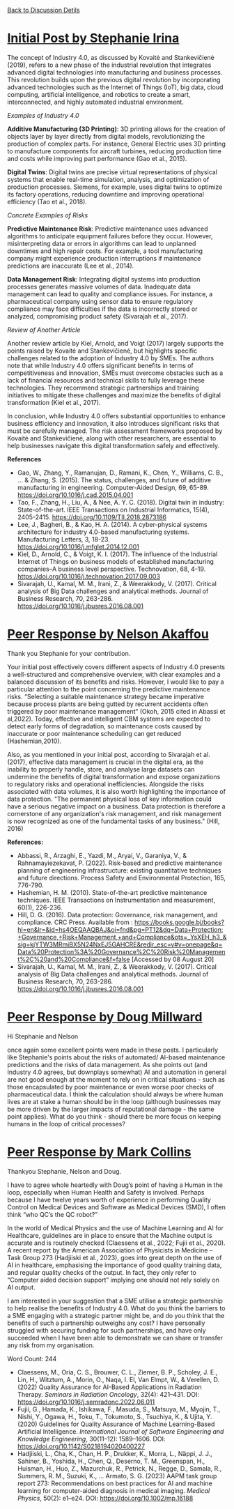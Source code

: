 [Back to Discussion Detils](../ColabDiscus1.md)

# [Initial Post by Stephanie Irina](https://www.my-course.co.uk/mod/forum/discuss.php?d=245846#p450698)
The concept of Industry 4.0, as discussed by Kovaitė and Stankevičienė (2019), refers to a new phase of the industrial revolution that integrates advanced digital technologies into manufacturing and business processes. This revolution builds upon the previous digital revolution by incorporating advanced technologies such as the Internet of Things (IoT), big data, cloud computing, artificial intelligence, and robotics to create a smart, interconnected, and highly automated industrial environment.

*Examples of Industry 4.0*

**Additive Manufacturing (3D Printing)**: 3D printing allows for the creation of objects layer by layer directly from digital models, revolutionizing the production of complex parts. For instance, General Electric uses 3D printing to manufacture components for aircraft turbines, reducing production time and costs while improving part performance (Gao et al., 2015).

**Digital Twins**: Digital twins are precise virtual representations of physical systems that enable real-time simulation, analysis, and optimization of production processes. Siemens, for example, uses digital twins to optimize its factory operations, reducing downtime and improving operational efficiency (Tao et al., 2018).

*Concrete Examples of Risks*

**Predictive Maintenance Risk**: Predictive maintenance uses advanced algorithms to anticipate equipment failures before they occur. However, misinterpreting data or errors in algorithms can lead to unplanned downtimes and high repair costs. For example, a tool manufacturing company might experience production interruptions if maintenance predictions are inaccurate (Lee et al., 2014).

**Data Management Risk**: Integrating digital systems into production processes generates massive volumes of data. Inadequate data management can lead to quality and compliance issues. For instance, a pharmaceutical company using sensor data to ensure regulatory compliance may face difficulties if the data is incorrectly stored or analyzed, compromising product safety (Sivarajah et al., 2017).

*Review of Another Article*

Another review article by Kiel, Arnold, and Voigt (2017) largely supports the points raised by Kovaitė and Stankevičienė, but highlights specific challenges related to the adoption of Industry 4.0 by SMEs. The authors note that while Industry 4.0 offers significant benefits in terms of competitiveness and innovation, SMEs must overcome obstacles such as a lack of financial resources and technical skills to fully leverage these technologies. They recommend strategic partnerships and training initiatives to mitigate these challenges and maximize the benefits of digital transformation (Kiel et al., 2017).

In conclusion, while Industry 4.0 offers substantial opportunities to enhance business efficiency and innovation, it also introduces significant risks that must be carefully managed. The risk assessment frameworks proposed by Kovaitė and Stankevičienė, along with other researchers, are essential to help businesses navigate this digital transformation safely and effectively.

**References**

- Gao, W., Zhang, Y., Ramanujan, D., Ramani, K., Chen, Y., Williams, C. B., ... & Zhang, S. (2015). The status, challenges, and future of additive manufacturing in engineering. Computer-Aided Design, 69, 65-89. https://doi.org/10.1016/j.cad.2015.04.001
- Tao, F., Zhang, H., Liu, A., & Nee, A. Y. C. (2018). Digital twin in industry: State-of-the-art. IEEE Transactions on Industrial Informatics, 15(4), 2405-2415. https://doi.org/10.1109/TII.2018.2873186
- Lee, J., Bagheri, B., & Kao, H. A. (2014). A cyber-physical systems architecture for industry 4.0-based manufacturing systems. Manufacturing Letters, 3, 18-23. https://doi.org/10.1016/j.mfglet.2014.12.001
- Kiel, D., Arnold, C., & Voigt, K. I. (2017). The influence of the Industrial Internet of Things on business models of established manufacturing companies–A business level perspective. Technovation, 68, 4-19. https://doi.org/10.1016/j.technovation.2017.09.003
- Sivarajah, U., Kamal, M. M., Irani, Z., & Weerakkody, V. (2017). Critical analysis of Big Data challenges and analytical methods. Journal of Business Research, 70, 263-286. https://doi.org/10.1016/j.jbusres.2016.08.001

# [Peer Response by Nelson Akaffou](https://www.my-course.co.uk/mod/forum/discuss.php?d=245846#p451829)

Thank you Stephanie for your contribution.

Your initial post effectively covers different aspects of Industry 4.0 presents a well-structured and comprehensive overview, with clear examples and a balanced discussion of its benefits and risks.
However, I would like to pay a particular attention to the point concerning the predictive maintenance risks. “Selecting a suitable maintenance strategy became imperative because process plants are being gutted by recurrent accidents often triggered by poor maintenance management” (Okoh, 2015 cited in Abassi et al,2022). Today, effective and intelligent CBM systems are expected to detect early forms of degradation, so maintenance costs caused by inaccurate or poor maintenance scheduling can get reduced (Hashemian,2010).

Also, as you mentioned in your initial post, according to Sivarajah et al. (2017), effective data management is crucial in the digital era, as the inability to properly handle, store, and analyse large datasets can undermine the benefits of digital transformation and expose organizations to regulatory risks and operational inefficiencies.
Alongside the risks associated with data volumes, it is also worth highlighting the importance of data protection. "The permanent physical loss of key information could have a serious negative impact on a business. Data protection is therefore a cornerstone of any organization's risk management, and risk management is now recognized as one of the fundamental tasks of any business." (Hill, 2016)

**References:**

- Abbassi, R., Arzaghi, E., Yazdi, M., Aryai, V., Garaniya, V., & Rahnamayiezekavat, P. (2022). Risk-based and predictive maintenance planning of engineering infrastructure: existing quantitative techniques and future directions. Process Safety and Environmental Protection, 165, 776-790.
- Hashemian, H. M. (2010). State-of-the-art predictive maintenance techniques. IEEE Transactions on Instrumentation and measurement, 60(1), 226-236.
- Hill, D. G. (2016). Data protection: Governance, risk management, and compliance. CRC Press. Available from : https://books.google.bj/books?hl=en&lr=&id=hs4OEQAAQBAJ&oi=fnd&pg=PT12&dq=Data+Protection:+Governance,+Risk+Management,+and+Compliance&ots=_YsXEH_h3_&sig=kjYTW3MRmiBX5N24NxEJ5GAHCRE&redir_esc=y#v=onepage&q=Data%20Protection%3A%20Governance%2C%20Risk%20Management%2C%20and%20Compliance&f=false [Accessed by 08 August 20]
- Sivarajah, U., Kamal, M. M., Irani, Z., & Weerakkody, V. (2017). Critical analysis of Big Data challenges and analytical methods. Journal of Business Research, 70, 263-286. https://doi.org/10.1016/j.jbusres.2016.08.001

# [Peer Response by Doug Millward](https://www.my-course.co.uk/mod/forum/discuss.php?d=245846#p451901)
Hi Stephanie and Nelson

once again some excellent points were made in these posts. I particularly like Stephanie's points about the risks of automated/ AI-based maintenance predictions and the risks of data management. As she points out (and Industry 4.0 agrees, but downplays somewhat) AI and automation in general are not good enough at the moment to rely on in critical situations - such as those encapsulated by poor maintenance or even worse poor checks of pharmaceutical data. I think the calculation should always be where human lives are at stake a human should be in the loop (although businesses may be more driven by the larger impacts of reputational damage - the same point applies). What do you think - should there be more focus on keeping humans in the loop of critical processes?

# [Peer Response by Mark Collins](https://www.my-course.co.uk/mod/forum/discuss.php?d=245846#p453364)
Thankyou Stephanie, Nelson and Doug.

I have to agree whole heartedly with Doug’s point of having a Human in the loop, especially when Human Health and Safety is involved. Perhaps because I have twelve years worth of experience in performing Quality Control on Medical Devices and Software as Medical Devices (SMD), I often think “who QC’s the QC robot?”

In the world of Medical Physics and the use of Machine Learning and AI for Healthcare, guidelines are in place to ensure that the Machine output is accurate and is routinely checked (Claessens et al., 2022; Fujii et al., 2020). A recent report by the American Association of Physicists in Medicine – Task Group 273 (Hadjiiski et al., 2023), goes into great depth on the use of AI in healthcare, emphasising the importance of good quality training data, and regular quality checks of the output. In fact, they only refer to “Computer aided decision support” implying one should not rely solely on AI output.

I am interested in your suggestion that a SME utilise a strategic partnership to help realise the benefits of Industry 4.0. What do you think the barriers to a SME engaging with a strategic partner might be, and do you think that the benefits of such a partnership outweighs any cost? I have personally struggled with securing funding for such partnerships, and have only succeeded when I have been able to demonstrate we can share or transfer any risk from my organisation.

Word Count: 244

- Claessens, M., Oria, C. S., Brouwer, C. L., Ziemer, B. P., Scholey, J. E., Lin, H., Witztum, A., Morin, O., Naqa, I. El, Van Elmpt, W., & Verellen, D. (2022) Quality Assurance for AI-Based Applications in Radiation Therapy. *Seminars in Radiation Oncology*, 32(4): 421–431. DOI: https://doi.org/10.1016/j.semradonc.2022.06.011
- Fujii, G., Hamada, K., Ishikawa, F., Masuda, S., Matsuya, M., Myojin, T., Nishi, Y., Ogawa, H., Toku, T., Tokumoto, S., Tsuchiya, K., & Ujita, Y. (2020) Guidelines for Quality Assurance of Machine Learning-Based Artificial Intelligence. *International Journal of Software Engineering and Knowledge Engineering*, 30(11–12): 1589–1606. DOI: https://doi.org/10.1142/S0218194020400227
- Hadjiiski, L., Cha, K., Chan, H. P., Drukker, K., Morra, L., Näppi, J. J., Sahiner, B., Yoshida, H., Chen, Q., Deserno, T. M., Greenspan, H., Huisman, H., Huo, Z., Mazurchuk, R., Petrick, N., Regge, D., Samala, R., Summers, R. M., Suzuki, K., … Armato, S. G. (2023) AAPM task group report 273: Recommendations on best practices for AI and machine learning for computer-aided diagnosis in medical imaging. *Medical Physics*, 50(2): e1–e24. DOI: https://doi.org/10.1002/mp.16188


